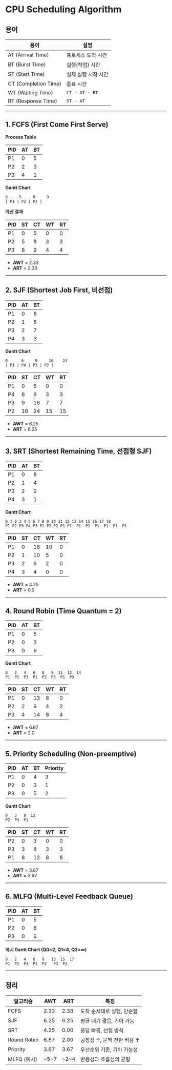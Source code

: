 # CPU Scheduling Algorithm

## 용어 

| 용어 | 설명 |
|------|------|
| AT (Arrival Time) | 프로세스 도착 시간 |
| BT (Burst Time)   | 실행(작업) 시간 |
| ST (Start Time)   | 실제 실행 시작 시간 |
| CT (Completion Time) | 종료 시간 |
| WT (Waiting Time) | `CT - AT - BT` |
| RT (Response Time) | `ST - AT` |

---

## 1. FCFS (First Come First Serve)

**Process Table**

| PID | AT | BT |
|-----|----|----|
| P1  | 0  | 5  |
| P2  | 2  | 3  |
| P3  | 4  | 1  |

**Gantt Chart**

```
0     5     8     9
| P1 | P2 | P3 |
```

**계산 결과**

| PID | ST | CT | WT | RT |
|-----|----|----|----|----|
| P1  | 0  | 5  | 0  | 0  |
| P2  | 5  | 8  | 3  | 3  |
| P3  | 8  | 9  | 4  | 4  |

- **AWT** = 2.33
- **ART** = 2.33

---

## 2. SJF (Shortest Job First, 비선점)

| PID | AT | BT |
|-----|----|----|
| P1  | 0  | 6  |
| P2  | 1  | 8  |
| P3  | 2  | 7  |
| P4  | 3  | 3  |

**Gantt Chart**

```
0      6     9     16    24
| P1 | P4 | P3 | P2 |
```

| PID | ST | CT | WT | RT |
|-----|----|----|----|----|
| P1  | 0  | 6  | 0  | 0  |
| P4  | 6  | 9  | 3  | 3  |
| P3  | 9  | 16 | 7  | 7  |
| P2  | 16 | 24 | 15 | 15 |

- **AWT** = 6.25
- **ART** = 6.25

---

## 3. SRT (Shortest Remaining Time, 선점형 SJF)

| PID | AT | BT |
|-----|----|----|
| P1  | 0  | 8  |
| P2  | 1  | 4  |
| P3  | 2  | 2  |
| P4  | 3  | 1  |

**Gantt Chart**

```
0 1 2 3 4 5 6 7 8 9 10 11 12 13 14 15 16 17 18
P1 P2 P3 P4 P3 P2 P2 P2 P1 P1  P1  P1  P1  P1  P1  P1
```

| PID | ST | CT | WT | RT |
|-----|----|----|----|----|
| P1  | 0  | 18 | 10 | 0  |
| P2  | 1  | 10 | 5  | 0  |
| P3  | 2  | 6  | 2  | 0  |
| P4  | 3  | 4  | 0  | 0  |

- **AWT** = 4.25
- **ART** = 0.0

---

## 4. Round Robin (Time Quantum = 2)

| PID | AT | BT |
|-----|----|----|
| P1  | 0  | 5  |
| P2  | 0  | 3  |
| P3  | 0  | 6  |

**Gantt Chart**

```
0   2   4   6   8   9  11  13  14
P1  P2  P3  P1  P2  P3  P1  P3
```

| PID | ST | CT | WT | RT |
|-----|----|----|----|----|
| P1  | 0  | 13 | 8  | 0  |
| P2  | 2  | 9  | 4  | 2  |
| P3  | 4  | 14 | 8  | 4  |

- **AWT** = 6.67
- **ART** = 2.0

---

## 5. Priority Scheduling (Non-preemptive)

| PID | AT | BT | Priority |
|-----|----|----|----------|
| P1  | 0  | 4  | 3        |
| P2  | 0  | 3  | 1        |
| P3  | 0  | 5  | 2        |

**Gantt Chart**

```
0   3   8  12
P2  P3  P1
```

| PID | ST | CT | WT | RT |
|-----|----|----|----|----|
| P2  | 0  | 3  | 0  | 0  |
| P3  | 3  | 8  | 3  | 3  |
| P1  | 8  | 12 | 8  | 8  |

- **AWT** = 3.67
- **ART** = 3.67

---

## 6. MLFQ (Multi-Level Feedback Queue)

| PID | AT | BT |
|-----|----|----|
| P1  | 0  | 5  |
| P2  | 0  | 8  |
| P3  | 0  | 6  |

**예시 Gantt Chart (Q0=2, Q1=4, Q2=∞)**

```
0   2   4   6   9   13  15  17
P1  P2  P3  P1  P2   P3  P2
```

---

## 정리 

| 알고리즘      | AWT  | ART  | 특징                         |
|---------------|------|------|------------------------------|
| FCFS          | 2.33 | 2.33 | 도착 순서대로 실행, 단순함   |
| SJF           | 6.25 | 6.25 | 평균 대기 짧음, 기아 가능    |
| SRT           | 4.25 | 0.00 | 응답 빠름, 선점 방식         |
| Round Robin   | 6.67 | 2.00 | 공정성 ↑, 문맥 전환 비용 ↑   |
| Priority      | 3.67 | 3.67 | 우선순위 기준, 기아 가능성   |
| MLFQ (예시)   | ~5~7 | ~2~4 | 반응성과 효율성의 균형       |
